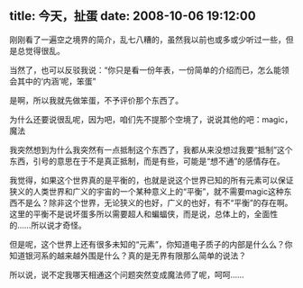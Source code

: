 title: 今天，扯蛋
date: 2008-10-06 19:12:00
---

刚刚看了一遍空之境界的简介，乱七八糟的，虽然我以前也或多或少听过一些，但是总觉得很乱。

当然了，也可以反驳我说：“你只是看一份年表，一份简单的介绍而已，怎么能领会其中的‘内涵’呢，笨蛋”

是啊，所以我就先做笨蛋，不予评价那个东西了。

为什么还要说很乱呢，因为吧，咱们先不提那个空境了，说说其他的吧：magic，魔法

我突然想到为什么我突然有一点抵制这个东西了，我都从来没想过我要“抵制”这个东西，引号的意思在于不是真正抵制，而是有些，可能是“想不通”的感情存在。

我觉得，如果这个世界真的是平衡的，也就是说这个世界已知的所有元素可以保证狭义的人类世界和广义的宇宙的一个某种意义上的“平衡”，就不需要magic这种东西不是么？除非这个世界，无论狭义的也好，广义的也好，有不“平衡”的存在啊。这里的平衡不是说坏蛋多所以需要超人和蝙蝠侠，而是说，总体上的，全面性的……所以说才奇怪。

但是呢，这个世界上还有很多未知的“元素”，你知道电子质子的内部是什么么？你知道银河系的越来越外围是什么？真的是无界有限那么简单的说法？

所以说，说不定我哪天相通这个问题突然变成魔法师了呢，呵呵……